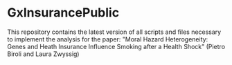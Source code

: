 # GxInsurancePublic
This repository contains the latest version of all scripts and files necessary to implement the analysis for the paper:  "Moral Hazard Heterogeneity: Genes and Heath Insurance Influence Smoking after a Health Shock" (Pietro Biroli and Laura Zwyssig)
